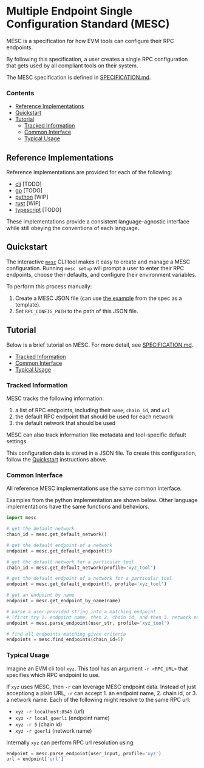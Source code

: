 
# Multiple Endpoint Single Configuration Standard (MESC)

MESC is a specification for how EVM tools can configure their RPC endpoints.

By following this specification, a user creates a single RPC configuration that gets used by all compliant tools on their system.

The MESC specification is defined in [SPECIFICATION.md](./SPECIFICATION.md).

### Contents
- [Reference Implementations](#reference-implementations)
- [Quickstart](#quickstart)
- [Tutorial](#tutorial)
  - [Tracked Information](#tracked-information)
  - [Common Interface](#common-interface)
  - [Typical Usage](#typical-usage)

## Reference Implementations

Reference implementations are provided for each of the following:
- [cli](/cli) [TODO]
- [go](/go) [TODO]
- [python](/python) [WIP]
- [rust](/rust) [WIP]
- [typescript](/typescript) [TODO]

These implementations provide a consistent language-agnostic interface while still obeying the conventions of each language.

## Quickstart

The interactive [`mesc`](./cli) CLI tool makes it easy to create and manage a MESC configuration. Running `mesc setup` will prompt a user to enter their RPC endpoints, choose their defaults, and configure their environment variables.

To perform this process manually:
1) Create a MESC JSON file (can use [the example](./SPECIFICATION.md#example-rpcconfig) from the spec as a template).
2) Set `RPC_CONFIG_PATH` to the path of this JSON file.

## Tutorial

Below is a brief tutorial on MESC. For more detail, see [SPECIFICATION.md](./SPECIFICATION.md). 

- [Tracked Information](#tracked-information)
- [Common Interface](#common-interface)
- [Typical Usage](#typical-usage)

### Tracked Information

MESC tracks the following information:
1. a list of RPC endpoints, including their `name`, `chain_id`, and `url`
2. the default RPC endpoint that should be used for each network
3. the default network that should be used

MESC can also track information like metadata and tool-specific default settings.

This configuration data is stored in a JSON file. To create this configuration, follow the [Quickstart](#quickstart) instructions above.

### Common Interface

All reference MESC implementations use the same common interface.

Examples from the python implementation are shown below. Other language implementations have the same functions and behaviors.

```python
import mesc

# get the default network
chain_id = mesc.get_default_network()

# get the default endpoint of a network
endpoint = mesc.get_default_endpoint(5)

# get the default network for a particular tool
chain_id = mesc.get_default_network(profile='xyz_tool')

# get the default endpoint of a network for a particular tool
endpoint = mesc.get_default_endpoint(5, profile='xyz_tool')

# get an endpoint by name
endpoint = mesc.get_endpoint_by_name(name)

# parse a user-provided string into a matching endpoint
# (first try 1. endpoint name, then 2. chain id, and then 3. network name)
endpoint = mesc.parse_endpoint(user_str, profile='xyz_tool')

# find all endpoints matching given criteria
endpoints = mesc.find_endpoints(chain_id=5)
```

### Typical Usage

Imagine an EVM cli tool `xyz`. This tool has an argument `-r <RPC_URL>` that specifies which RPC endpoint to use.

If `xyz` uses MESC, then `-r` can leverage MESC endpoint data. Instead of just acceptiong a plain URL, `-r` can accept 1. an endpoint name, 2. chain id, or 3. a network name. Each of the following might resolve to the same RPC url:
- `xyz -r localhost:8545` (url)
- `xyz -r local_goerli` (endpoint name)
- `xyz -r 5` (chain id)
- `xyz -r goerli` (network name)

Internally `xyz` can perform RPC url resolution using:

```python
endpoint = mesc.parse_endpoint(user_input, profile='xyz')
url = endpoint['url']
```
